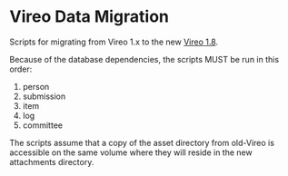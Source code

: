 # Vireo Data Migration #

Scripts for migrating from Vireo 1.x to the new [Vireo 1.8](https://github.com/TexasDigitalLibrary/Vireo).

Because of the database dependencies, the scripts MUST be run in this order:

1. person 
2. submission
3. item
4. log
5. committee

The scripts assume that a copy of the asset directory from old-Vireo is accessible on the same volume where they will reside in the new attachments directory.
